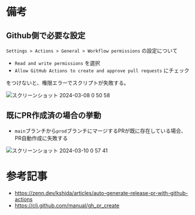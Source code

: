 # 備考
## Github側で必要な設定
`Settings > Actions > General > Workflow permissions` の設定について

- `Read and write permissions` を選択
- `Allow GitHub Actions to create and approve pull requests` にチェック

をつけないと、権限エラーでスクリプトが失敗する。

![スクリーンショット 2024-03-08 0 50 58](https://github.com/tatsukoni-pra/auto-pr-demo/assets/90994143/5f04976a-11ef-4c89-830f-2a7f615c2c2e)

## 既にPR作成済の場合の挙動
- `main`ブランチから`prod`ブランチにマージするPRが既に存在している場合、PR自動作成に失敗する

![スクリーンショット 2024-03-10 0 57 41](https://github.com/tatsukoni-pra/auto-pr-demo/assets/90994143/860f5366-ea35-4b12-99bc-1546df8c2761)

# 参考記事
- https://zenn.dev/kshida/articles/auto-generate-release-pr-with-github-actions
- https://cli.github.com/manual/gh_pr_create
